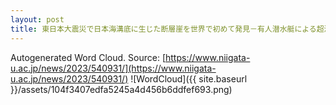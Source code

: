 ```yaml
---
layout: post
title: 東日本大震災で日本海溝底に生じた断層崖を世界で初めて発見－有人潜水艇による超深海での観察－
---
```

Autogenerated Word Cloud.
Source\: [https://www.niigata-u.ac.jp/news/2023/540931/](https://www.niigata-u.ac.jp/news/2023/540931/)
![WordCloud]({{ site.baseurl }}/assets/104f3407edfa5245a4d456b6ddfef693.png)